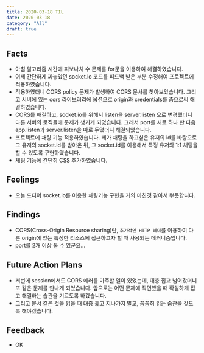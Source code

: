 ```yaml
---
title: 2020-03-18 TIL
date: 2020-03-18
category: "All"
draft: true
---
```


## Facts

- 아침 알고리즘 시간에 피보나치 수 문제를 for문을 이용하여 해결하였습니다.
- 어제 간단하게 짜놓았던 socket.io 코드를 피드백 받은 부분 수정해여 프로젝트에 적용하였습니다.
- 적용하였더니 CORS policy 문제가 발생하여 CORS 문서를 찾아보았습니다. 그리고 서버에 있는 cors 라이브러리에 옵션으로 origin과 credentials를 줌으로써 해결하였습니다.
- CORS를 해결하고, socket.io를 위해서 listen을 server.listen 으로 변경했더니 다른 서버의 로직들에 문제가 생기게 되었습니다. 그래서 port를 새로 하나 판 다음 app.listen과 server.listen을 따로 두었더니 해결되었습니다.
- 프로젝트에 채팅 기능 적용하였습니다. 제가 채팅을 하고싶은 유저의 id를 바탕으로 그 유저의 socket.id를 받아온 뒤, 그 socket.id를 이용해서 특정 유저와 1:1 채팅을 할 수 있도록 구현하였습니다.
- 채팅 기능에 간단히 CSS 추가하였습니다.

## Feelings

- 오늘 드디어 socket.io를 이용한 채팅기능 구현을 거의 마친것 같아서 뿌듯합니다.

## Findings

- CORS(Cross-Origin Resource sharing)란, `추가적인 HTTP 헤더`를 이용하여 다른 origin에 있는 특정한 리소스에 접근하고자 할 때 사용되는 메커니즘입니다.
- port를 2개 이상 둘 수 있군요...

## Future Action Plans

- 저번에 session에서도 CORS 에러를 마주할 일이 있었는데, 대충 집고 넘어갔더니 또 같은 문제를 만나게 되었습니다. 앞으로는 어떤 문제에 직면했을 때 확실하게 집고 해결하는 습관을 기르도록 하겠습니다.
- 그리고 문서 같은 것을 읽을 때 대충 훑고 지나가지 말고, 꼼꼼히 읽는 습관을 갖도록 해야겠습니다.

## Feedback

- OK
